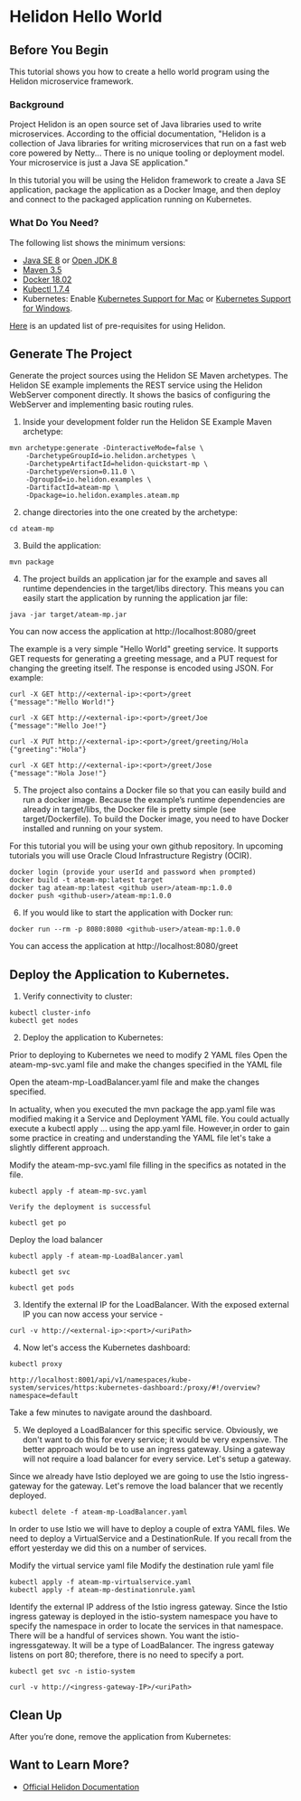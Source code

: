 # Helidon Hello World  

## Before You Begin

This tutorial shows you how to create a hello world program using the Helidon microservice framework. 

### Background

Project Helidon is an open source set of Java libraries used to write microservices. According to the official documentation, "Helidon is a collection of Java libraries for writing microservices that run on a fast web core powered by Netty... There is no unique tooling or deployment model. Your microservice is just a Java SE application."

In this tutorial you will be using the Helidon framework to create a Java SE application, package the application as a Docker Image, and then deploy and connect to the packaged application running on Kubernetes. 

### What Do You Need?

The following list shows the minimum versions: 

- [Java SE 8](https://www.oracle.com/technetwork/java/javase/downloads) or [Open JDK 8](http://jdk.java.net/)
- [Maven 3.5](https://maven.apache.org/download.cgi) 
- [Docker 18.02](https://docs.docker.com/install/)
- [Kubectl 1.7.4](https://kubernetes.io/docs/tasks/tools/install-kubectl/) 
- Kubernetes: Enable [Kubernetes Support for Mac](https://docs.docker.com/docker-for-mac/#kubernetes) or [Kubernetes Support for Windows](https://docs.docker.com/docker-for-windows/#kubernetes).

[Here](https://helidon.io/docs/latest/#/getting-started/01_prerequisites) is an updated list of pre-requisites for using Helidon.



## Generate The Project

Generate the project sources using the Helidon SE Maven archetypes. The Helidon SE example implements the REST service using the Helidon WebServer component directly. It shows the basics of configuring the WebServer and implementing basic routing rules.

1. Inside your development folder run the Helidon SE Example Maven archetype:

```
mvn archetype:generate -DinteractiveMode=false \
    -DarchetypeGroupId=io.helidon.archetypes \
    -DarchetypeArtifactId=helidon-quickstart-mp \
    -DarchetypeVersion=0.11.0 \
    -DgroupId=io.helidon.examples \
    -DartifactId=ateam-mp \
    -Dpackage=io.helidon.examples.ateam.mp
```

2. change directories into the one created by the archetype:

```
cd ateam-mp
```

3. Build the application: 

```
mvn package
```

4. The project builds an application jar for the example and saves all runtime dependencies in the target/libs directory. This means you can easily start the application by running the application jar file: 

```
java -jar target/ateam-mp.jar
```
You can now access the application	at http://localhost:8080/greet

The example is a very simple "Hello World" greeting service. It supports GET requests for generating a greeting message, and a PUT request for changing the greeting itself. The response is encoded using JSON. For example: 

```
curl -X GET http://<external-ip>:<port>/greet
{"message":"Hello World!"}

curl -X GET http://<external-ip>:<port>/greet/Joe
{"message":"Hello Joe!"}

curl -X PUT http://<external-ip>:<port>/greet/greeting/Hola
{"greeting":"Hola"}

curl -X GET http://<external-ip>:<port>/greet/Jose
{"message":"Hola Jose!"}
```

5. The project also contains a Docker file so that you can easily build and run a docker image. Because the example’s runtime dependencies are already in target/libs, the Docker file is pretty simple (see target/Dockerfile). To build the Docker image, you need to have Docker installed and running on your system.

For this tutorial you will be using your own github repository. In upcoming tutorials you will use Oracle Cloud Infrastructure Registry (OCIR).

```
docker login (provide your userId and password when prompted)
docker build -t ateam-mp:latest target
docker tag ateam-mp:latest <github user>/ateam-mp:1.0.0
docker push <github-user>/ateam-mp:1.0.0
```

6. If you would like to start the application with Docker run: 

```
docker run --rm -p 8080:8080 <github-user>/ateam-mp:1.0.0
```
You can access the application	at http://localhost:8080/greet

## Deploy the Application to Kubernetes. 


1. Verify connectivity to cluster: 

```
kubectl cluster-info
kubectl get nodes
```

2. Deploy the application to Kubernetes:

Prior to deploying to Kubernetes we need to modify 2 YAML files
Open the ateam-mp-svc.yaml file and make the changes specified in the YAML file

Open the ateam-mp-LoadBalancer.yaml file and make the changes specified.

In actuality, when you executed the mvn package the app.yaml file was modified making it a Service and Deployment YAML file.  You could actually execute a kubectl apply ... using the app.yaml file. However,in order to gain some practice in creating and understanding the YAML file let's take a slightly different approach.

Modify the ateam-mp-svc.yaml file filling in the specifics as notated in the file.

```
kubectl apply -f ateam-mp-svc.yaml

Verify the deployment is successful

kubectl get po
```

Deploy the load balancer

```
kubectl apply -f ateam-mp-LoadBalancer.yaml

kubectl get svc 

kubectl get pods 
```

3. Identify the external IP for the LoadBalancer. With the exposed external IP you can now access your service - 
```
curl -v http://<external-ip>:<port>/<uriPath>

```

4. Now let's access the Kubernetes dashboard: 

```
kubectl proxy

http://localhost:8001/api/v1/namespaces/kube-system/services/https:kubernetes-dashboard:/proxy/#!/overview?namespace=default
```
Take a few minutes to navigate around the dashboard.

5. We deployed a LoadBalancer for this specific service. Obviously, we don't want to do this for every service; it would be very expensive. The better approach would be to use an ingress gateway. Using a gateway will not require a load balancer for every service. Let's setup a gateway. 

Since we already have Istio deployed we are going to use the Istio ingress-gateway for the gateway.  Let's remove the load balancer that we recently deployed.
```
kubectl delete -f ateam-mp-LoadBalancer.yaml

```
In order to use Istio we will have to deploy a couple of extra YAML files. We need to deploy a VirtualService and a DestinationRule. If you recall from the effort yesterday we did this on a number of services.

Modify the virtual service yaml file
Modify the destination rule yaml file

```
kubectl apply -f ateam-mp-virtualservice.yaml
kubectl apply -f ateam-mp-destinationrule.yaml
```
Identify the external IP address of the Istio ingress gateway. Since the Istio ingress gateway is deployed in the istio-system namespace you have to specify the namespace in order to locate the services in that namespace.  There will be a handful of services shown. You want the istio-ingressgateway.  It will be a type of LoadBalancer.  The ingress gateway listens on port 80; therefore, there is no need to specify a port.

```
kubectl get svc -n istio-system

curl -v http://<ingress-gateway-IP>/<uriPath>
```


## Clean Up 

After you’re done, remove the application from Kubernetes: 


## Want to Learn More?

- [Official Helidon Documentation](https://helidon.io/docs/latest/#/about/01_introduction)
